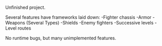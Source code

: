 Unfinished project.

Several features have frameworks laid down:
-Fighter chassis
-Armor
-Weapons (Several Types)
-Shields
-Enemy fighters
-Successive levels
-Level routes

No runtime bugs, but many unimplemented features.